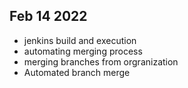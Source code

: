 ## Feb 14 2022
* jenkins build and execution
* automating merging process
* merging branches from orgranization
* Automated branch merge
